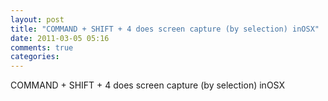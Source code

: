 ```yaml
---
layout: post
title: "COMMAND + SHIFT + 4 does screen capture (by selection) inOSX"
date: 2011-03-05 05:16
comments: true
categories: 
---
```


COMMAND + SHIFT + 4 does screen capture (by selection) inOSX

